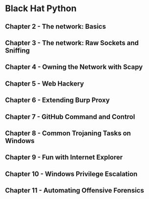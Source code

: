 # Black Hat Python

## Chapter 2 - The network: Basics

## Chapter 3 - The network: Raw Sockets and Sniffing

## Chapter 4 - Owning the Network with Scapy

## Chapter 5 - Web Hackery

## Chapter 6 - Extending Burp Proxy

## Chapter 7 - GitHub Command and Control

## Chapter 8 - Common Trojaning Tasks on Windows

## Chapter 9 - Fun with Internet Explorer

## Chapter 10 - Windows Privilege Escalation

## Chapter 11 - Automating Offensive Forensics

